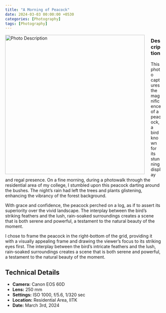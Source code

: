 ```yaml
---
title: "A Morning of Peacock"
date: 2024-03-03 00:00:00 +0530
categories: [Photography]
tags: [Photography]
---
```


[//]: # (## A Morning of Peacock)

[//]: # (![Photo Description]&#40;assets/images/IMG_0322-1.jpg&#41;)
<div style="float: left; margin-right: 20px;">
    <img src="assets/images/IMG_0322-1.jpg" alt="Photo Description" width="450"/>
</div>

### Description

This photo captures the magnificence of a peacock, a bird known for its stunning display and regal presence. On a fine morning, during a photowalk through the residential area of my college, I stumbled upon this peacock darting around the bushes. The night’s rain had left the trees and plants glistening, enhancing the vibrancy of the forest background.

With grace and confidence, the peacock perched on a log, as if to assert its superiority over the vivid landscape. The interplay between the bird’s striking feathers and the lush, rain-soaked surroundings creates a scene that is both serene and powerful, a testament to the natural beauty of the moment.

I chose to frame the peacock in the right-bottom of the grid, providing it with a visually appealing frame and drawing the viewer’s focus to its striking eyes first. The interplay between the bird’s intricate feathers and the lush, rain-soaked surroundings creates a scene that is both serene and powerful, a testament to the natural beauty of the moment.

## Technical Details

- **Camera:** Canon EOS 60D
- **Lens:** 250 mm
- **Settings:** ISO 1000, f/5.6, 1/320 sec
- **Location:** Residential Area, IITK
- **Date:** March 3rd, 2024

